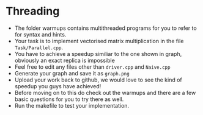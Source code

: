 # Threading

- The folder warmups contains multithreaded programs for you to refer to for syntax and hints.
- Your task is to implement vectorised matrix multiplication in the file `Task/Parallel.cpp`.
- You have to achieve a speedup similiar to the one shown in graph, obviously an exact replica is impossible
- Feel free to edit any files other than `driver.cpp` and `Naive.cpp`
- Generate your graph and save it as `graph.png`
- Upload your work back to github, we would love to see the kind of speedup you guys have achieved!
- Before moving on to this do check out the warmups and there are a few basic questions for you to try there as well.
- Run the makefile to test your implementation.